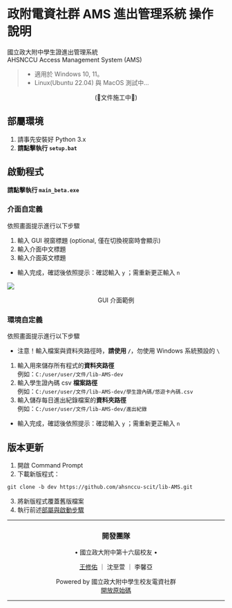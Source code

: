 
<h1> 政附電資社群 AMS 進出管理系統 操作說明 </h1>
國立政大附中學生證進出管理系統<br>
AHSNCCU Access Management System (AMS)
<p></p>
<blockquote>
<ul>
    <li>適用於 Windows 10, 11。</li>
    <li>Linux(Ubuntu 22.04) 與 MacOS 測試中...</li>
</ul>
</blockquote>
<p align="center"> (🚧文件施工中🚧) </p>
<h2>部屬環境</h2>
<ol>
    <li>請事先安裝好 Python 3.x</li>
    <li><strong>請點擊執行 <code>setup.bat</code></strong></li>
</ol>
<h2>啟動程式</h2>
<p><strong>請點擊執行 <code>main_beta.exe</code></strong></p>
<h3>介面自定義</h3>
<p>依照畫面提示進行以下步驟</p>
<ol>
    <li>輸入 GUI 視窗標題 (optional, 僅在切換視窗時會顯示)</li>
    <li>輸入介面中文標題</li>
    <li>輸入介面英文標題</li>
</ol>
<ul><li>  輸入完成，確認後依照提示：確認輸入 <code>y</code> ；需重新更正輸入 <code>n</code></li></ul>

![](https://hackmd.io/_uploads/HJTx4nMn2.png)
<p align="center">GUI 介面範例</p>

<h3>環境自定義</h3>
<p>依照畫面提示進行以下步驟</p>
<ul><li>注意！輸入檔案與資料夾路徑時，<strong>請使用 <code>/</code></strong>，勿使用 Windows 系統預設的 <code>\</code></li></ul>
<ol>
    <li>輸入用來儲存所有程式的<strong>資料夾路徑</strong><br>例如：<code>C:/user/user/文件/lib-AMS-dev</code></li>
    <li>輸入學生證內碼 csv <strong>檔案路徑</strong><br>例如：<code>C:/user/user/文件/lib-AMS-dev/學生證內碼/悠遊卡內碼.csv</code></li>
    <li>輸入儲存每日進出紀錄檔案的<strong>資料夾路徑</strong><br>例如：<code>C:/user/user/文件/lib-AMS-dev/進出紀錄</code></li>
</ol>
<ul><li>輸入完成，確認後依照提示：確認輸入 <code>y</code> ；需重新更正輸入 <code>n</code></li></ul>

## 版本更新
1. 開啟 Command Prompt<br>
2. 下載新版程式：<br>

```md
git clone -b dev https://github.com/ahsnccu-scit/lib-AMS.git
```

3. 將新版程式覆蓋舊版檔案</li>
4. 執行前述<a href="#部屬環境">部屬與啟動步驟</a></li>


---
<h3> <p align="center"> 開發團隊  </p>
</h3>

<p align="center"> • 國立政大附中第十六屆校友 • </p>
<p align="center"> <a href="https://linktr.ee/whyhugo">王修佑</a> ｜ 沈至萱 ｜ 李馨亞 </p>
<p></p>
<p align="center"> Powered by 國立政大附中學生校友電資社群<br><a href='https://github.com/ahsnccu-scit/lib-AMS/tree/dev'> 開放原始碼 </a> </p>

---
